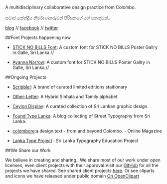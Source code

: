A multidisciplinary collaborative design practice from Colombo.<br/><br/>
සමාජ කේන්ද්‍රීය නිර්මාණකරුවන් පිරිසකගේ ගේ එකතුවක්...

[blog](http://blog.mooniak.com/) // [facebook](https://www.facebook.com/mooniak) // [twitter](https://twitter.com/_mooniak)

##Font Projects happening now

- [STICK NO BILLS Font](http://mooniak.com/stick-no-bills/): A custom font for STICK NO BILLS Poster Gallry in Galle, Sri Lanka // 

- [Ayanna Narrow](http://blog.mooniak.com/tagged/AyannaNarrow): A custom font for STICK NO BILLS Poster Gallry in Galle, Sri Lanka // 

##Ongoing Projects

- [Scribble!](https://www.facebook.com/doscribble): A brand of curated limited editions staitionary
 
- [Other-Letter](https://github.com/pathumego/other-letter): A Hybrid Sinhala and Tamily alphabet

- [Ceylon Display](http://ceylondisplay.com/): A curated collection of Sri Lankan graphic design.

- [Found Type Lanka](http://foundtypelanka.tumblr.com/): A blog collecting of Street Typography from Sri Lanka. 

- [colombore](http://colombore.org/):a design text - from and beyond Colombo. - Online Magazine 

- [Lanka Type Project](http://lankatype.mooniak.com/) : Sri Lanka Typography Education Project



##We Share our Work

We believe in creating and sharing.. We share most of our work under open licenses, even client projects with their approval.Visit our [GitHub](http://github.com/mooniak) for all the projects we have shared. See shared client projects [here](http://github.com/mooniak). Or see cliparts and icons we have relaesed under public domain [On OpenClipart](https://openclipart.org/user-detail/mooniak)




